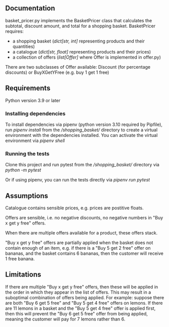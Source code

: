 ## Documentation
basket_pricer.py implements the BasketPricer class that calculates the subtotal, discount amount, and total for a shopping basket.
BasketPricer requires:
* a shopping basket (_dict[str, int]_ representing products and their quantities)
* a catalogue (_dict[str, float]_ representing products and their prices)
* a collection of offers (_list[Offer]_ where Offer is implemented in offer.py)

There are two subclasses of Offer available: Discount (for percentage discounts) or BuyXGetYFree (e.g. buy 1 get 1 free)

## Requirements

Python version 3.9 or later

### Installing dependencies

To install dependencies via pipenv (python version 3.10 required by Pipfile), run _pipenv install_ from the _/shopping_basket/_ directory to create a virtual environment with the dependencies installed. You can activate the virtual environment via _pipenv shell_

### Running the tests

Clone this project and run pytest from the _/shopping_basket/_ directory via _python -m pytest_

Or if using pipenv, you can run the tests directly via _pipenv run pytest_


## Assumptions

Catalogue contains sensible prices, e.g. prices are postitive floats.

Offers are sensible, i.e. no negative discounts, no negative numbers in "Buy x get y free" offers.

When there are multiple offers available for a product, these offers stack.

"Buy x get y free" offers are partially applied when the basket does not contain enough of an item, e.g. if there is a "Buy 5 get 2 free" offer on bananas, and the basket contains 6 bananas, then the customer will receive 1 free banana.

## Limitations

If there are multiple "Buy x get y free" offers, then these will be applied in the order in which they appear in the list of offers. This may result in a suboptimal combination of offers being applied. 
For example: suppose there are both "Buy 6 get 5 free" and "Buy 5 get 4 free" offers on lemons. If there are 11 lemons in a basket and the "Buy 5 get 4 free" offer is applied first, then this will prevent the "Buy 6 get 5 free" offer from being applied, meaning the customer will pay for 7 lemons rather than 6.
